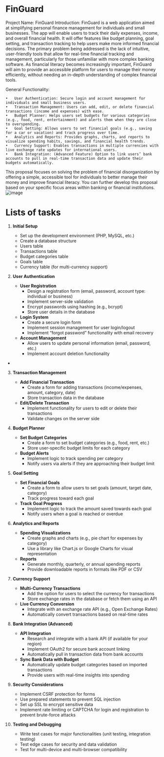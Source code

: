 # FinGuard
Project Name: FinGuard
Introduction:
FinGuard is a web application aimed at simplifying personal finance management for individuals and small businesses. The app will enable users to track their daily expenses, income, and overall financial health. It will offer features like budget planning, goal setting, and transaction tracking to help users make more informed financial decisions. The primary problem being addressed is the lack of intuitive, user-friendly tools that allow for real-time financial tracking and management, particularly for those unfamiliar with more complex banking software.
As financial literacy becomes increasingly important, FinGuard will aim to provide an accessible platform for users to manage their money efficiently, without needing an in-depth understanding of complex financial tools.

General Functionality:

	•	User Authentication: Secure login and account management for individuals and small business users.
	•	Transaction Management: Users can add, edit, or delete financial transactions (income and expenses) with ease.
	•	Budget Planner: Helps users set budgets for various categories (e.g., food, rent, entertainment) and alerts them when they are close to overspending.
	•	Goal Setting: Allows users to set financial goals (e.g., saving for a car or vacation) and track progress over time.
	•	Analytics and Reports: Provides graphs, charts, and reports to visualize spending habits, savings, and financial health trends.
	•	Currency Support: Enables transactions in multiple currencies with live exchange rate updates for international users.
	•	Bank Integration: (Advanced Feature) Option to link users’ bank accounts to pull in real-time transaction data and update their budgets automatically.

This proposal focuses on solving the problem of financial disorganization by offering a simple, accessible tool for individuals to better manage their money and improve financial literacy. You can further develop this proposal based on your specific focus areas within banking or financial institutions.
![image](https://github.com/user-attachments/assets/cc70fdea-7430-4d7e-89d4-81927d187d0a)
# Lists of tasks
1. **Initial Setup**
	- Set up the development environment (PHP, MySQL, etc.)
	- Create a database structure
	- Users table
	- Transactions table
	- Budget categories table
	- Goals table
	- Currency table (for multi-currency support)
2. **User Authentication**

	- **User Registration**
		- Design a registration form (email, password, account type: individual or business)
		- Implement server-side validation
		- Encrypt passwords using hashing (e.g., bcrypt)
		- Store user details in the database
	- **Login System**
		- Create a secure login form
		- Implement session management for user login/logout
		- Implement “forgot password” functionality with email recovery
	- **Account Management**
		- Allow users to update personal information (email, password, etc.)
		- Implement account deletion functionality
- 

3. **Transaction Management**

	- **Add Financial Transaction**
		- Create a form for adding transactions (income/expenses, amount, category, date)
		- Store transaction data in the database
	- **Edit/Delete Transaction**
		- Implement functionality for users to edit or delete their transactions
		- Validate changes on the server side

4. **Budget Planner**

	- **Set Budget Categories**
		- Create a form to set budget categories (e.g., food, rent, etc.)
		- Store user-specific budget limits for each category
	- **Budget Alerts**
		- Implement logic to track spending per category
		- Notify users via alerts if they are approaching their budget limit


5. **Goal Setting**

	- **Set Financial Goals**
		- Create a form to allow users to set goals (amount, target date, category)
		- Track progress toward each goal
	- **Track Goal Progress**
		- Implement logic to track the amount saved towards each goal
		- Notify users when a goal is reached or overdue

6. **Analytics and Reports**

	- **Spending Visualizations**
		- Create graphs and charts (e.g., pie chart for expenses by category)
		- Use a library like Chart.js or Google Charts for visual representation
	- **Reports**
		- Generate monthly, quarterly, or annual spending reports
		- Provide downloadable reports in formats like PDF or CSV

7. **Currency Support**

	- **Multi-Currency Transactions**
		- Add the option for users to select the currency for transactions
		- Store exchange rates in the database or fetch them using an API
	- **Live Currency Conversion**
		- Integrate with an exchange rate API (e.g., Open Exchange Rates)
		- Automatically convert transactions based on real-time rates

8. **Bank Integration (Advanced)**

	- **API Integration**
		- Research and integrate with a bank API (if available for your region)
		- Implement OAuth2 for secure bank account linking
		- Automatically pull in transaction data from bank accounts
	- **Sync Bank Data with Budget**
		- Automatically update budget categories based on imported transactions
		- Provide users with real-time insights into spending

9. **Security Considerations**

	- Implement CSRF protection for forms
	- Use prepared statements to prevent SQL injection
	- Set up SSL to encrypt sensitive data
	- Implement rate limiting or CAPTCHA for login and registration to prevent brute-force attacks

10. **Testing and Debugging**

    - Write test cases for major functionalities (unit testing, integration testing)
    - Test edge cases for security and data validation
    - Test for multi-device and multi-browser compatibility
      
